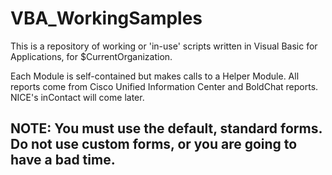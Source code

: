 # VBA_WorkingSamples
This is a repository of working or 'in-use' scripts written in Visual Basic for Applications, for $CurrentOrganization.

Each Module is self-contained but makes calls to a Helper Module.  All reports come from Cisco Unified Information Center and BoldChat reports. NICE's inContact will come later.

## NOTE:  You must use the default, standard forms.  Do not use custom forms, or you are going to have a bad time.  

